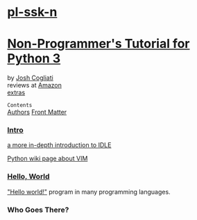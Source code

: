 # [pl-ssk-n](README.md)

# [Non-Programmer's Tutorial for Python 3](https://en.wikibooks.org/wiki/Non-Programmer%27s_Tutorial_for_Python_3)
by [Josh Cogliati](http://jjc.freeshell.org)  
reviews at [Amazon](https://www.amazon.com/Non-Programmers-Tutorial-Python-Josh-Cogliati/dp/1365101355#customerReviews)  
[extras](http://jjc.freeshell.org/easytut/)

```Contents```  
[Authors](https://en.wikibooks.org/wiki/Non-Programmer%27s_Tutorial_for_Python_3/Authors)
[Front Matter](https://en.wikibooks.org/wiki/Non-Programmer%27s_Tutorial_for_Python_3/Front_matter)

### [Intro](https://en.wikibooks.org/wiki/Non-Programmer%27s_Tutorial_for_Python_3/Intro)

[a more in-depth introduction to IDLE](http://www.hashcollision.org/hkn/python/idle_intro/index.html)

[Python wiki page about VIM](https://wiki.python.org/moin/Vim)

### [Hello, World](https://en.wikibooks.org/wiki/Non-Programmer%27s_Tutorial_for_Python_3/Hello,_World)

["Hello world!"](https://en.wikibooks.org/wiki/Computer_Programming/Hello_world) program in many programming languages.


### Who Goes There?



